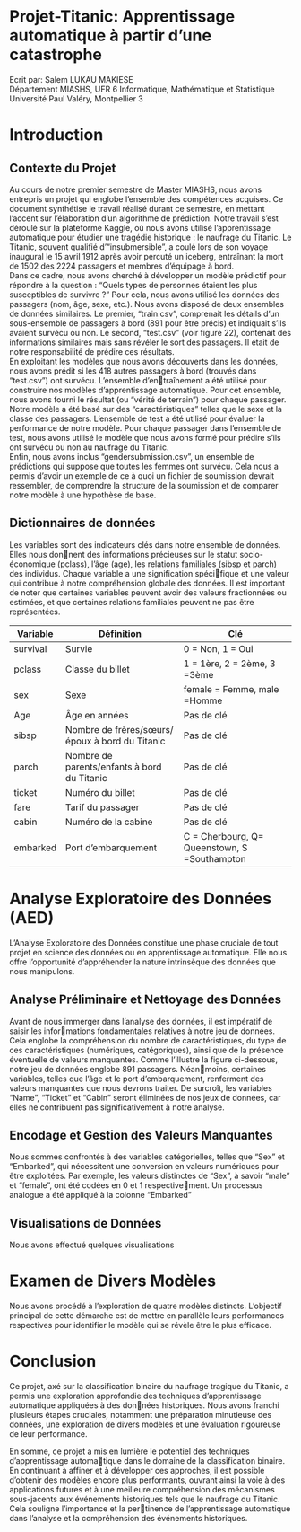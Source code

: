 # Projet-Titanic: Apprentissage automatique à partir d’une catastrophe
Ecrit par: Salem LUKAU MAKIESE<br>
Département MIASHS, UFR 6 Informatique, Mathématique et Statistique Université Paul Valéry, Montpellier 3

# Introduction
## Contexte du Projet
Au cours de notre premier semestre de Master MIASHS, nous avons entrepris un projet
qui englobe l’ensemble des compétences acquises. Ce document synthétise le travail réalisé
durant ce semestre, en mettant l’accent sur l’élaboration d’un algorithme de prédiction.
Notre travail s’est déroulé sur la plateforme Kaggle, où nous avons utilisé l’apprentissage
automatique pour étudier une tragédie historique : le naufrage du Titanic. Le Titanic,
souvent qualifié d’“insubmersible”, a coulé lors de son voyage inaugural le 15 avril 1912
après avoir percuté un iceberg, entraînant la mort de 1502 des 2224 passagers et membres
d’équipage à bord. <br>
Dans ce cadre, nous avons cherché à développer un modèle prédictif pour répondre à la
question : “Quels types de personnes étaient les plus susceptibles de survivre ?” Pour cela,
nous avons utilisé les données des passagers (nom, âge, sexe, etc.). Nous avons disposé de
deux ensembles de données similaires. Le premier, “train.csv”, comprenait les détails d’un
sous-ensemble de passagers à bord (891 pour être précis) et indiquait s’ils
avaient survécu ou non. Le second, “test.csv” (voir figure 22), contenait des informations
similaires mais sans révéler le sort des passagers. Il était de notre responsabilité de prédire
ces résultats.<br>
En exploitant les modèles que nous avons découverts dans les données, nous avons prédit
si les 418 autres passagers à bord (trouvés dans “test.csv”) ont survécu. L’ensemble d’entraînement a 
été utilisé pour construire nos modèles d’apprentissage automatique. Pour cet
ensemble, nous avons fourni le résultat (ou “vérité de terrain”) pour chaque passager. Notre
modèle a été basé sur des “caractéristiques” telles que le sexe et la classe des passagers.
L’ensemble de test a été utilisé pour évaluer la performance de notre modèle. Pour chaque
passager dans l’ensemble de test, nous avons utilisé le modèle que nous avons formé pour
prédire s’ils ont survécu ou non au naufrage du Titanic.<br>
Enfin, nous avons inclus “gendersubmission.csv”, un ensemble de prédictions qui suppose
que toutes les femmes ont survécu. Cela nous a permis d’avoir un exemple de ce à quoi un
fichier de soumission devrait ressembler, de comprendre la structure de la soumission et de
comparer notre modèle à une hypothèse de base.
## Dictionnaires de données
Les variables sont des indicateurs clés dans notre ensemble de données. Elles nous donnent des informations précieuses sur le statut socio-économique (pclass), l’âge (age), les relations familiales (sibsp et parch) des individus. Chaque variable a une signification spécifique et une valeur qui contribue à notre compréhension globale des données. Il est important
de noter que certaines variables peuvent avoir des valeurs fractionnées ou estimées, et que
certaines relations familiales peuvent ne pas être représentées.

| Variable         | Définition          |   Clé                           |
| ---------        | ---------            | ---------                       |
| survival         | Survie               | 0 = Non, 1 = Oui               |
| pclass           | Classe du billet       | 1 = 1ère, 2 = 2ème, 3 =3ème  |
| sex   | Sexe   | female = Femme, male =Homme   |
| Age   | Âge en années   | Pas de clé   |
| sibsp   | Nombre de frères/sœurs/époux à bord du Titanic  | Pas de clé   |
| parch   | Nombre de parents/enfants à bord du Titanic   | Pas de clé   |
| ticket   | Numéro du billet   | Pas de clé   |
| fare   | Tarif du passager   |  Pas de clé  |
| cabin   | Numéro de la cabine   |  Pas de clé  |
| embarked   | Port d’embarquement   | C = Cherbourg, Q= Queenstown, S =Southampton    |

# Analyse Exploratoire des Données (AED)
L’Analyse Exploratoire des Données constitue une phase cruciale de tout projet en science des données ou en apprentissage automatique. Elle nous offre l’opportunité d’appréhender la nature intrinsèque des données que nous manipulons.
## Analyse Préliminaire et Nettoyage des Données
Avant de nous immerger dans l’analyse des données, il est impératif de saisir les informations fondamentales relatives à notre jeu de données. Cela englobe la compréhension du
nombre de caractéristiques, du type de ces caractéristiques (numériques, catégoriques), ainsi
que de la présence éventuelle de valeurs manquantes.
Comme l’illustre la figure ci-dessous, notre jeu de données englobe 891 passagers. Néanmoins, certaines variables, telles que l’âge et le port d’embarquement, renferment des valeurs
manquantes que nous devrons traiter. De surcroît, les variables “Name”, “Ticket” et “Cabin”
seront éliminées de nos jeux de données, car elles ne contribuent pas significativement à notre
analyse.
## Encodage et Gestion des Valeurs Manquantes
Nous sommes confrontés à des variables catégorielles, telles que “Sex” et “Embarked”,
qui nécessitent une conversion en valeurs numériques pour être exploitées. Par exemple, les
valeurs distinctes de “Sex”, à savoir “male” et “female”, ont été codées en 0 et 1 respectivement. Un processus analogue a été appliqué à la colonne “Embarked”

## Visualisations de Données
Nous avons effectué quelques visualisations

# Examen de Divers Modèles
Nous avons procédé à l’exploration de quatre modèles distincts. L’objectif principal de
cette démarche est de mettre en parallèle leurs performances respectives pour identifier le
modèle qui se révèle être le plus efficace.

# Conclusion
Ce projet, axé sur la classification binaire du naufrage tragique du Titanic, a permis une exploration approfondie des techniques d’apprentissage automatique appliquées à des données historiques. Nous avons franchi plusieurs étapes cruciales, notamment une préparation minutieuse des données, une exploration de divers modèles et une évaluation rigoureuse de leur performance.<br>

En somme, ce projet a mis en lumière le potentiel des techniques d’apprentissage automatique dans le domaine de la classification binaire. En continuant à affiner et à développer ces approches, il est possible d’obtenir des modèles encore plus performants, ouvrant ainsi la voie à des applications futures et à une meilleure compréhension des mécanismes sous-jacents aux événements historiques tels que le naufrage du Titanic. Cela souligne l’importance et la pertinence de l’apprentissage automatique dans l’analyse et la compréhension des événements historiques.


